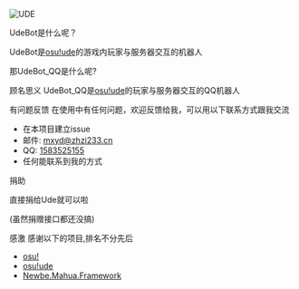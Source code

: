 ![UDE](https://s.zhzi233.cn/images/head-logo.png)

UdeBot是什么呢？

UdeBot是[osu!ude](https://osu.zhzi233.cn)的游戏内玩家与服务器交互的机器人


那UdeBot_QQ是什么呢?

顾名思义 UdeBot_QQ是[osu!ude](https://osu.zhzi233.cn)的玩家与服务器交互的QQ机器人

有问题反馈
在使用中有任何问题，欢迎反馈给我，可以用以下联系方式跟我交流

* 在本项目建立issue
* 邮件: [mxyd@zhzi233.cn](mailto://mxyd@zhzi233.cn) 
* QQ: [1583525155](tencent://AddContact/?fromId=45&fromSubId=1&subcmd=all&uin=1583525155)
* 任何能联系到我的方式

捐助

直接捐给Ude就可以啦

(虽然捐赠接口都还没搞)

感激
感谢以下的项目,排名不分先后

* [osu!](https://osu.ppy.sh/)
* [osu!ude](https://osu.zhzi233.cn/)
* [Newbe.Mahua.Framework](https://github.com/newbe36524/Newbe.Mahua.Framework)
